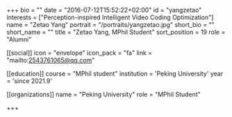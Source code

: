 +++
bio = ""
date = "2016-07-12T15:52:22+02:00"
id = "yangzetao"
interests = ["Perception-inspired Intelligent Video Coding Optimization"]
name = "Zetao Yang"
portrait = "/portraits/yangzetao.jpg"
short_bio = ""
short_name = ""
title = "Zetao Yang, MPhil Student"
sort_position = 19
role = "Alumni"

[[social]]
    icon = "envelope"
    icon_pack = "fa"
    link = "mailto:2543761065@qq.com"

[[education]]
    course = "MPhil student"
    institution = 'Peking University'
    year = 'since 2021.9'

[[organizations]]
    name = "Peking University"
    role = "MPhil Student"


+++

